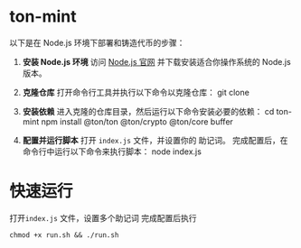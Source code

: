 # ton-mint


以下是在 Node.js 环境下部署和铸造代币的步骤：

1. **安装 Node.js 环境**
   访问 [Node.js 官网](https://nodejs.org/en) 并下载安装适合你操作系统的 Node.js 版本。

2. **克隆仓库**
   打开命令行工具并执行以下命令以克隆仓库：
   git clone 
3. **安装依赖**
   进入克隆的仓库目录，然后运行以下命令安装必要的依赖：
   cd ton-mint
   npm install  @ton/ton @ton/crypto @ton/core buffer

4. **配置并运行脚本**
   打开 `index.js` 文件，并设置你的 助记词。
   完成配置后，在命令行中运行以下命令来执行脚本：
   node index.js

# **快速运行**
   打开`index.js` 文件，设置多个助记词
   完成配置后执行
   ```
   chmod +x run.sh && ./run.sh
   ```
